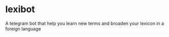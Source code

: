 # lexibot
A telegram bot that help you learn new terms and broaden your lexicon in a foreign language
